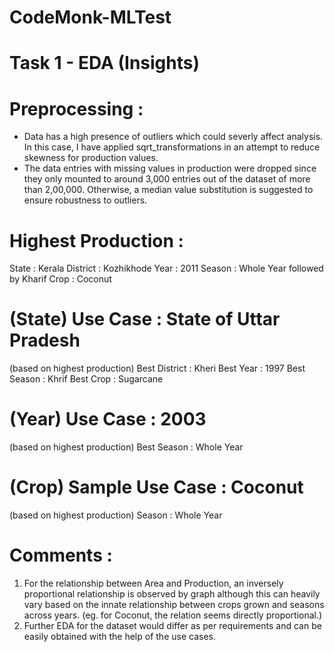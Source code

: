 # CodeMonk-MLTest

# Task 1 - EDA (Insights)

# Preprocessing :
 - Data has a high presence of outliers which could severly affect analysis. In this case, I have applied sqrt_transformations in an attempt to reduce skewness for production values.
- The data entries with missing values in production were dropped since they only mounted to around 3,000 entries out of the dataset of more than 2,00,000. Otherwise, a median value substitution is suggested to ensure robustness to outliers.

# Highest Production :
   State : Kerala
   District : Kozhikhode
   Year : 2011
   Season : Whole Year followed by Kharif
   Crop : Coconut 
   
#  (State) Use Case : State of Uttar Pradesh
   (based on highest production)
   Best District : Kheri
   Best Year : 1997
   Best Season : Khrif
   Best Crop : Sugarcane
   
#  (Year) Use Case : 2003 
   (based on highest production)
   Best Season : Whole Year
   
#  (Crop) Sample Use Case : Coconut 
   (based on highest production)
   Season : Whole Year 
   
# Comments :
1. For the relationship between Area and Production, an inversely proportional relationship is observed by graph although this can heavily vary based on the innate relationship between crops grown and seasons across years. (eg. for Coconut, the relation seems directly proportional.)
2. Further EDA for the dataset would differ as per requirements and can be easily obtained with the help of the use cases.

